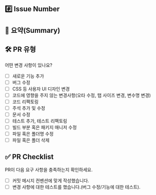 ## #️⃣ Issue Number

<!--- ex) #이슈번호, #이슈번호 -->

## 📝 요약(Summary)

<!---- 변경 사항 및 관련 이슈에 대해 간단하게 작성해주세요. 버그 수정이라면 어떻게보다 무엇을 왜 수정했는지 설명해주세요. -->

<!---- 이슈 닫기를 원하시면 아래 명령어를 사용해주세요.
아직 이슈작업이 진행중이고 닫지 않으려면 명령어작성은 넘어가도 됩니다. -->
<!---- Close #(Isuue Number) -->

## 🛠️ PR 유형

어떤 변경 사항이 있나요?

- [ ] 새로운 기능 추가
- [ ] 버그 수정
- [ ] CSS 등 사용자 UI 디자인 변경
- [ ] 코드에 영향을 주지 않는 변경사항(오타 수정, 탭 사이즈 변경, 변수명 변경)
- [ ] 코드 리팩토링
- [ ] 주석 추가 및 수정
- [ ] 문서 수정
- [ ] 테스트 추가, 테스트 리팩토링
- [ ] 빌드 부분 혹은 패키지 매니저 수정
- [ ] 파일 혹은 폴더명 수정
- [ ] 파일 혹은 폴더 삭제

## ✅ PR Checklist

PR이 다음 요구 사항을 충족하는지 확인하세요.

- [ ] 커밋 메시지 컨벤션에 맞게 작성했습니다.
- [ ] 변경 사항에 대한 테스트를 했습니다.(버그 수정/기능에 대한 테스트).
